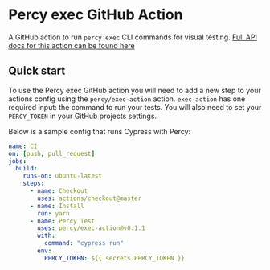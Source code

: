 # Percy exec GitHub Action

A GitHub action to run `percy exec` CLI commands for visual testing. [Full API docs for this action
can be found here](https://docs.percy.io/docs/github-actions#section-exec-action)

## Quick start

To use the Percy exec GitHub action you will need to add a new step to your
actions config using the `percy/exec-action` action. `exec-action` has one
required input: the command to run your tests. You will also need to set your
`PERCY_TOKEN` in your GitHub projects settings.

Below is a sample config that runs Cypress with Percy:

``` yaml
name: CI
on: [push, pull_request]
jobs:
  build:
    runs-on: ubuntu-latest
    steps:
      - name: Checkout
        uses: actions/checkout@master
      - name: Install
        run: yarn
      - name: Percy Test
        uses: percy/exec-action@v0.1.1
        with:
          command: "cypress run"
        env:
          PERCY_TOKEN: ${{ secrets.PERCY_TOKEN }}
```
